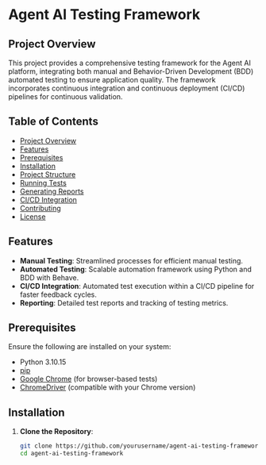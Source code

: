 # Agent AI Testing Framework

## Project Overview

This project provides a comprehensive testing framework for the Agent AI platform, integrating both manual and Behavior-Driven Development (BDD) automated testing to ensure application quality. The framework incorporates continuous integration and continuous deployment (CI/CD) pipelines for continuous validation.

## Table of Contents

- [Project Overview](#project-overview)
- [Features](#features)
- [Prerequisites](#prerequisites)
- [Installation](#installation)
- [Project Structure](#project-structure)
- [Running Tests](#running-tests)
- [Generating Reports](#generating-reports)
- [CI/CD Integration](#cicd-integration)
- [Contributing](#contributing)
- [License](#license)

## Features

- **Manual Testing**: Streamlined processes for efficient manual testing.
- **Automated Testing**: Scalable automation framework using Python and BDD with Behave.
- **CI/CD Integration**: Automated test execution within a CI/CD pipeline for faster feedback cycles.
- **Reporting**: Detailed test reports and tracking of testing metrics.

## Prerequisites

Ensure the following are installed on your system:

- Python 3.10.15
- [pip](https://pip.pypa.io/en/stable/installation/)
- [Google Chrome](https://www.google.com/chrome/) (for browser-based tests)
- [ChromeDriver](https://sites.google.com/chromium.org/driver/) (compatible with your Chrome version)

## Installation

1. **Clone the Repository**:

   ```bash
   git clone https://github.com/yourusername/agent-ai-testing-framework.git
   cd agent-ai-testing-framework
